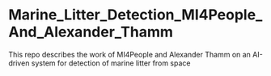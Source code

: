 # Marine_Litter_Detection_MI4People_And_Alexander_Thamm
This repo describes the work of MI4People and Alexander Thamm on an AI-driven system for detection of marine litter from space

